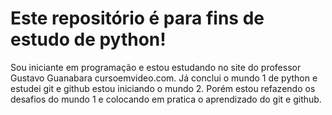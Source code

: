 # Este repositório é para fins de estudo de python! #
Sou iniciante em programação e estou estudando no site do professor Gustavo Guanabara cursoemvideo.com.
Já conclui o mundo 1 de python e estudei git e github estou iniciando o mundo 2.
Porém estou refazendo os desafios do mundo 1 e colocando em pratica o aprendizado do git e github.
